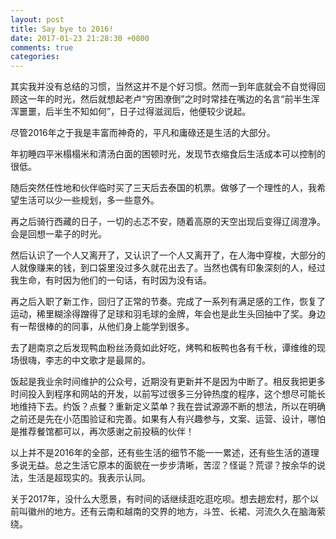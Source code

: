 ```yaml
---
layout: post
title: Say bye to 2016!
date: 2017-01-23 21:28:30 +0800
comments: true
categories:
---
```

其实我并没有总结的习惯，当然这并不是个好习惯。然而一到年底就会不自觉得回顾这一年的时光，然后就想起老卢“穷困潦倒”之时时常挂在嘴边的名言“前半生浑浑噩噩，后半生不知如何”，日子过得滋润后，他便较少说起。

尽管2016年之于我是丰富而神奇的，平凡和庸碌还是生活的大部分。

年初睡四平米榻榻米和清汤白面的困顿时光，发现节衣缩食后生活成本可以控制的很低。

随后突然任性地和伙伴临时买了三天后去泰国的机票。做够了一个理性的人，我希望生活可以少一些规划，多一些意外。

再之后骑行西藏的日子，一切的忐忑不安，随着高原的天空出现后变得辽阔澄净。会是回想一辈子的时光。

然后认识了一个人又离开了，又认识了一个人又离开了，在人海中穿梭，大部分的人就像赚来的钱，到口袋里没过多久就花出去了。当然也偶有印象深刻的人，经过我生命，有时因为他们的一句话，有时因为没有话。

再之后入职了新工作，回归了正常的节奏。完成了一系列有满足感的工作，恢复了运动，稀里糊涂得蹭得了足球和羽毛球的金牌，年会也是此生头回抽中了奖。身边有一帮很棒的的同事，从他们身上能学到很多。

去了趟南京之后发现鸭血粉丝汤竟如此好吃，烤鸭和板鸭也各有千秋，谭维维的现场很嗨，李志的中文歌才是最屌的。

饭起是我业余时间维护的公众号，近期没有更新并不是因为中断了。相反我把更多时间投入到程序和网站的开发，以前写过很多三分钟热度的程序，这个想尽可能长地维持下去。约饭？点餐？重新定义菜单？我在尝试源源不断的想法，所以在明确之前还是先在小范围验证和完善。如果有人有兴趣参与，文案、运营、设计，哪怕是推荐餐馆都可以，再次感谢之前投稿的伙伴！

以上并不是2016年的全部，还有些生活的细节不能一一累述，还有些生活的道理多说无益。总之生活它原本的面貌在一步步清晰，苦涩？怪诞？荒谬？按余华的说法，生活是超现实的。我表示认同。

关于2017年，没什么大愿景，有时间的话继续逛吃逛吃呗。想去趟宏村，那个以前叫徽州的地方。还有云南和越南的交界的地方，斗笠、长裙、河流久久在脑海萦绕。
